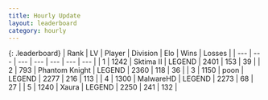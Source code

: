 ```yaml
---
title: Hourly Update
layout: leaderboard
category: hourly
---
```


{: .leaderboard}
| Rank | LV | Player | Division | Elo | Wins | Losses |
| --- | --- | --- | --- | --- | --- | --- |
| <span data-change="0">1</span> | 1242 | <span title="ID: 402846">Sktima II</span> | LEGEND | <span data-change="0">2401</span> | <span data-change="0">153</span> | <span data-change="0">39</span> |
| <span data-change="0">2</span> | 793 | <span title="ID: 742939">Phantom Knight</span> | LEGEND | <span data-change="0">2360</span> | <span data-change="0">118</span> | <span data-change="0">36</span> |
| <span data-change="0">3</span> | 1150 | <span title="ID: 540690">poon</span> | LEGEND | <span data-change="0">2277</span> | <span data-change="0">216</span> | <span data-change="0">113</span> |
| <span data-change="0">4</span> | 1300 | <span title="ID: 261794">MalwareHD</span> | LEGEND | <span data-change="0">2273</span> | <span data-change="0">68</span> | <span data-change="0">27</span> |
| <span data-change="0">5</span> | 1240 | <span title="ID: 200908">Xaura</span> | LEGEND | <span data-change="0">2250</span> | <span data-change="0">241</span> | <span data-change="0">132</span> |